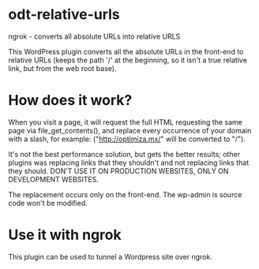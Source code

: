 odt-relative-urls
=================

ngrok - converts all absolute URLs into relative URLS

This WordPress plugin converts all the absolute URLs in the front-end to relative URLs (keeps the path '/' at the beginning, so it isn't a true relative link, but from the web root base).

How does it work?
=================
When you visit a page, it will request the full HTML requesting the same page via file_get_contents(), and replace every occurrence of your domain with a slash, for example: ("http://optimiza.mx/" will be converted to "/").

It's not the best performance solution, but gets the better results; other plugins was replacing links that they shouldn't and not replacing links that they should. DON'T USE IT ON PRODUCTION WEBSITES, ONLY ON DEVELOPMENT WEBSITES.

The replacement occurs only on the front-end. The wp-admin is source code won't be modified.

Use it with ngrok
=================

This plugin can be used to tunnel a Wordpress site over ngrok.
